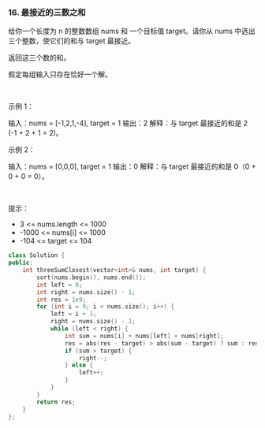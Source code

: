 ### 16. 最接近的三数之和



给你一个长度为 n 的整数数组 nums 和 一个目标值 target。请你从 nums 中选出三个整数，使它们的和与 target 最接近。

返回这三个数的和。

假定每组输入只存在恰好一个解。

 

示例 1：


输入：nums = [-1,2,1,-4], target = 1
输出：2
解释：与 target 最接近的和是 2 (-1 + 2 + 1 = 2)。


示例 2：


输入：nums = [0,0,0], target = 1
输出：0
解释：与 target 最接近的和是 0（0 + 0 + 0 = 0）。

 

提示：

 * 3 <= nums.length <= 1000
 * -1000 <= nums[i] <= 1000
 * -104 <= target <= 104

```c++
class Solution {
public:
    int threeSumClosest(vector<int>& nums, int target) {
        sort(nums.begin(), nums.end());
        int left = 0;
        int right = nums.size() - 1;
        int res = 1e9;
        for (int i = 0; i < nums.size(); i++) {
            left = i + 1;
            right = nums.size() - 1;
            while (left < right) {
                int sum = nums[i] + nums[left] + nums[right];
                res = abs(res - target) > abs(sum - target) ? sum : res;
                if (sum > target) {
                    right--;
                } else {
                    left++;
                }
            }
        }
        return res;
    }
};
```

